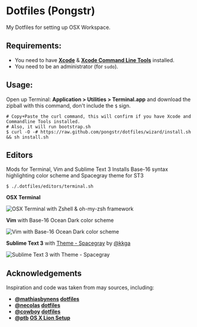 Dotfiles (Pongstr)
==================

My Dotfiles for setting up OSX Workspace.

## Requirements:

  - You need to have **[Xcode](https://developer.apple.com/xcode/)** &amp; **[Xcode Command Line Tools](https://developer.apple.com/downloads)** installed.
  - You need to be an administrator (for ```sudo```).

## Usage:

Open up Terminal: **Application > Utilities > Terminal.app** and download the zipball with this command, don't include the ```$``` sign.

```shell
# Copy+Paste the curl command, this will confirm if you have Xcode and Commandline Tools installed.
# Also, it will run bootstrap.sh
$ curl -O -# https://raw.github.com/pongstr/dotfiles/wizard/install.sh && sh install.sh
```

## Editors

Mods for Terminal, Vim and Sublime Text 3
Installs Base-16 syntax highlighting color scheme and Spacegray theme for ST3

```shell
$ ./.dotfiles/editors/terminal.sh
```

**OSX Terminal**

![OSX Terminal with Zshell &amp; oh-my-zsh framework](http://farm4.staticflickr.com/3757/11662443365_f23de1f965_o.png)

**Vim** with Base-16 Ocean Dark color scheme

![Vim with Base-16 Ocean Dark color scheme](http://farm8.staticflickr.com/7337/11662693013_1f7e0ec158_o.png)

**Sublime Text 3** with [Theme - Spacegray](https://github.com/kkga/spacegray) by [@kkga](https://github.com/kkga)

![Sublime Text 3 with Theme - Spacegray ](http://farm4.staticflickr.com/3831/11663224596_107ca73f95_o.png)

## Acknowledgements

Inspiration and code was taken from may sources, including:

  - **[@mathiasbynens](https://github.com/mathiasbynens/) [dotfiles](https://github.com/mathiasbynens/dotfiles)**
  - **[@necolas](https://github.com/necolas/) [dotfiles](https://github.com/necolas/dotfiles)**
  - **[@cowboy](https://twitter.com/cowboy/) [dotfiles](https://github.com/cowboy/dotfiles)**
  - **[@ptb](https://github.com/ptb/) [OS X Lion Setup](https://github.com/ptb/Mac-OS-X-Lion-Setup)**

